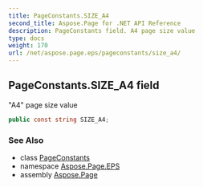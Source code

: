 ```yaml
---
title: PageConstants.SIZE_A4
second_title: Aspose.Page for .NET API Reference
description: PageConstants field. A4 page size value
type: docs
weight: 170
url: /net/aspose.page.eps/pageconstants/size_a4/
---
```

## PageConstants.SIZE_A4 field

"A4" page size value

```csharp
public const string SIZE_A4;
```

### See Also

* class [PageConstants](../)
* namespace [Aspose.Page.EPS](../../pageconstants/)
* assembly [Aspose.Page](../../../)


